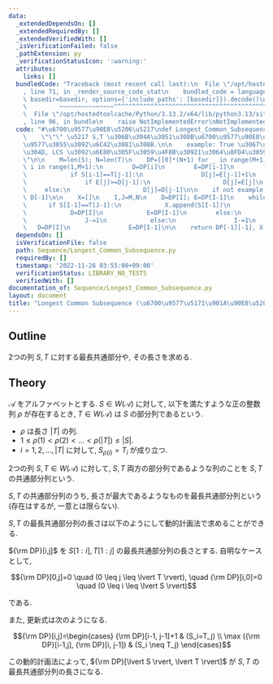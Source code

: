 ```yaml
---
data:
  _extendedDependsOn: []
  _extendedRequiredBy: []
  _extendedVerifiedWith: []
  _isVerificationFailed: false
  _pathExtension: py
  _verificationStatusIcon: ':warning:'
  attributes:
    links: []
  bundledCode: "Traceback (most recent call last):\n  File \"/opt/hostedtoolcache/Python/3.13.2/x64/lib/python3.13/site-packages/onlinejudge_verify/documentation/build.py\"\
    , line 71, in _render_source_code_stat\n    bundled_code = language.bundle(stat.path,\
    \ basedir=basedir, options={'include_paths': [basedir]}).decode()\n          \
    \         ~~~~~~~~~~~~~~~^^^^^^^^^^^^^^^^^^^^^^^^^^^^^^^^^^^^^^^^^^^^^^^^^^^^^^^^^^^^^^^^^^\n\
    \  File \"/opt/hostedtoolcache/Python/3.13.2/x64/lib/python3.13/site-packages/onlinejudge_verify/languages/python.py\"\
    , line 96, in bundle\n    raise NotImplementedError\nNotImplementedError\n"
  code: "#\u6700\u9577\u90E8\u5206\u5217\ndef Longest_Common_Subsequence(S, T, example=False):\n\
    \    \"\"\" \u5217 S,T \u306B\u304A\u3051\u308B\u6700\u9577\u90E8\u5206\u5217\u306E\
    \u9577\u3055\u3092\u6C42\u3081\u308B.\n\n    example: True \u3067\u3042\u308B\u3068\
    \u304D, LCS \u3092\u6E80\u305F\u3059\u4F8B\u30921\u3064\u8FD4\u3059.\n    \"\"\
    \"\n\n    M=len(S); N=len(T)\n    DP=[[0]*(N+1) for _ in range(M+1)]\n\n    for\
    \ i in range(1,M+1):\n        D=DP[i]\n        E=DP[i-1]\n        for j in range(1,N+1):\n\
    \            if S[i-1]==T[j-1]:\n                D[j]=E[j-1]+1\n            else:\n\
    \                if E[j]>=D[j-1]:\n                    D[j]=E[j]\n           \
    \     else:\n                    D[j]=D[j-1]\n\n    if not example:\n        return\
    \ D[-1]\n\n    X=[]\n    I,J=M,N\n    D=DP[I]; E=DP[I-1]\n    while D[J]:\n  \
    \      if S[I-1]==T[J-1]:\n            X.append(S[I-1])\n            I-=1; J-=1\n\
    \            D=DP[I]\n            E=DP[I-1]\n        else:\n            if D[J]==D[J-1]:\n\
    \                J-=1\n            else:\n                I-=1\n             \
    \   D=DP[I]\n                E=DP[I-1]\n\n    return DP[-1][-1], X[::-1]\n"
  dependsOn: []
  isVerificationFile: false
  path: Sequence/Longest_Common_Subsequence.py
  requiredBy: []
  timestamp: '2022-11-26 03:55:08+09:00'
  verificationStatus: LIBRARY_NO_TESTS
  verifiedWith: []
documentation_of: Sequence/Longest_Common_Subsequence.py
layout: document
title: "Longest Common Subsequence (\u6700\u9577\u5171\u901A\u90E8\u5206\u5217)"
---
```


## Outline

2つの列 $S,T$ に対する最長共通部分や, その長さを求める.

## Theory

$\mathcal{A}$ をアルファベットとする. $S \in W(\mathcal{A})$ に対して, 以下を満たすような正の整数列 $\rho$ が存在するとき, $T \in W(\mathcal{A})$ は $S$ の部分列であるという.

* $\rho$ は長さ $\lvert T \rvert$ の列.
* $1 \leq \rho(1) \lt \rho(2) \lt \dots \lt \rho(\lvert T \rvert) \leq \lvert S \rvert$.
* $i=1,2, \dots, \lvert T \rvert$ に対して, $S_{\rho(i)}=T_i$ が成り立つ.

2つの列 $S,T \in W(\mathcal{A})$ に対して, $S,T$ 両方の部分列であるような列のことを $S,T$ の共通部分列という.

$S,T$ の共通部分列のうち, 長さが最大であるようなものを最長共通部分列という (存在はするが, 一意とは限らない).

$S,T$ の最長共通部分列の長さは以下のようにして動的計画法で求めることができる.

${\rm DP}[i,j]$ を $S[1:i], T[1:j]$ の最長共通部分列の長さとする. 自明なケースとして,

$${\rm DP}[0,j]=0 \quad (0 \leq j \leq \lvert T \rvert), \quad {\rm DP}[i,0]=0 \quad (0 \leq i \leq \lvert S \rvert)$$

である.

また, 更新式は次のようになる.

$${\rm DP}[i,j]=\begin{cases} {\rm DP}[i-1, j-1]+1 & (S_i=T_j) \\ \max ({\rm DP}[i-1,j], {\rm DP}[i, j-1]) & (S_i \neq T_j) \end{cases}$$

この動的計画法によって, ${\rm DP}[\lvert S \rvert, \lvert T \rvert]$ が $S,T$ の最長共通部分列の長さになる.
